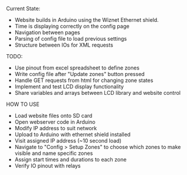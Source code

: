 Current State:
 - Website builds in Arduino using the Wiznet Ethernet shield.
 - Time is displaying correctly on the config page
 - Navigation between pages
 - Parsing of config file to load previous settings
 - Structure between IOs for XML requests
 
TODO:
 - Use pinout from excel spreadsheet to define zones
 - Write config file after "Update zones" button pressed
 - Handle GET requests from html for changing zone states
 - Implement and test LCD display functionality
 - Share variables and arrays between LCD library and website control 
 
HOW TO USE
 - Load website files onto SD card
 - Open webserver code in Arduino 
 - Modify IP address to suit network
 - Upload to Arduino with ethernet shield installed
 - Visit assigned IP address (~10 second load)
 - Navigate to "Config > Setup Zones" to choose which zones to make visible and name specific zones
 - Assign start times and durations to each zone
 - Verify IO pinout with relays
